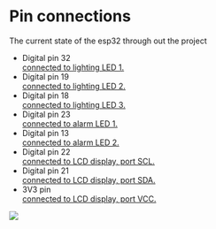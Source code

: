<h1>Pin connections</h1>
<p>The current state of the esp32 through out the project</p>
<ul>
  <li>Digital pin 32</li><a href="">connected to lighting LED 1.</a>
  <li>Digital pin 19</li><a href="">connected to lighting LED 2.</a>
  <li>Digital pin 18</li><a href="">connected to lighting LED 3.</a>
  <li>Digital pin 23</li><a href="">connected to alarm LED 1.</a>
  <li>Digital pin 13</li><a href="">connected to alarm LED 2.</a>
  <li>Digital pin 22</li><a href="">connected to LCD display, port SCL.</a>
  <li>Digital pin 21</li><a href="">connected to LCD display, port SDA.</a>
  <li>3V3 pin</li><a href="">connected to LCD display, port VCC.</a>
</ul>
<image src="digrams/esp32_18sep.png">
